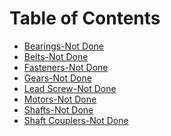 <!-- TITLE: Machine Components -->
<!-- SUBTITLE: Introductions to various commonly used machine components -->

# Table of Contents
* [Bearings-Not Done](/mechanical/machine-components/bearings)
* [Belts-Not Done](/mechanical/machine-components/belts)
* [Fasteners-Not Done](/mechanical/machine-components/fasteners)
* [Gears-Not Done](/mechanical/machine-components/gears)
* [Lead Screw-Not Done](/mechanical/machine-components/lead-screw)
* [Motors-Not Done](/mechanical/machine-components/motors)
* [Shafts-Not Done](/mechanical/machine-components/shafts)
* [Shaft Couplers-Not Done](/mechanical/machine-components/shaft-couplers)